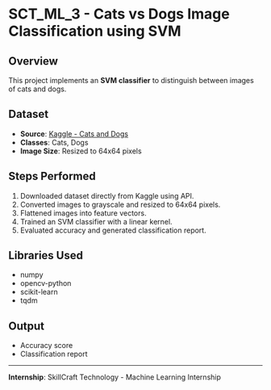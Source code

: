 # SCT_ML_3 - Cats vs Dogs Image Classification using SVM

## Overview
This project implements an **SVM classifier** to distinguish between images of cats and dogs.

## Dataset
- **Source**: [Kaggle - Cats and Dogs](https://www.kaggle.com/datasets/tongpython/cat-and-dog)
- **Classes**: Cats, Dogs
- **Image Size**: Resized to 64x64 pixels

## Steps Performed
1. Downloaded dataset directly from Kaggle using API.
2. Converted images to grayscale and resized to 64x64 pixels.
3. Flattened images into feature vectors.
4. Trained an SVM classifier with a linear kernel.
5. Evaluated accuracy and generated classification report.

## Libraries Used
- numpy
- opencv-python
- scikit-learn
- tqdm

## Output
- Accuracy score
- Classification report

---
**Internship**: SkillCraft Technology - Machine Learning Internship
